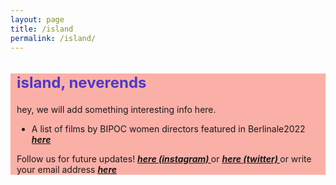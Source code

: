 ```yaml
---
layout: page
title: /island
permalink: /island/
---
```

<style>
   
h2 {color:#4C39CA; font-size: 24px;
    }
    
.bodycontents {background-color: #F51D0057; 

    }
.maintext {margin: 10px 10px 20px 10px;}
    
</style>
  
  
<div class="bodycontents">
    
<div class="maintext">
<h2> island, neverends </h2>
hey, we will add something interesting info here. <br>
   
- A list of films by BIPOC women directors featured in Berlinale2022 <span style="font-weight: bold; font-style: italic;"><a href="https://commaneverends.github.io/actual-page-will-be-added-after-fixing-build-failures"  target="_blank">  here </a> </span>
   
Follow us for future updates! <span style="font-weight: bold; font-style: italic;"><a href="https://www.instagram.com/commaneverends/"  target="_blank"> here (instagram) </a> </span> or <span style="font-weight: bold; font-style: italic;"> <a href="https://twitter.com/commaneverends"  target="_blank"> here (twitter) </a> </span> or write your email address  <span style="font-weight: bold; font-style: italic;"> <a href="https://commaneverends.github.io/contact/"  target="_blank"> here </a> </span>

</div>

</div>
